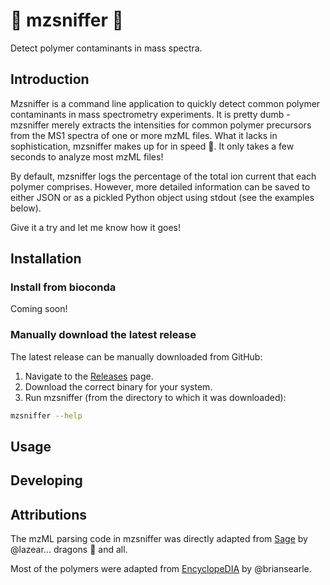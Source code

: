 # :skunk: mzsniffer :nose:

Detect polymer contaminants in mass spectra.

## Introduction
Mzsniffer is a command line application to quickly detect common polymer contaminants in mass spectrometry experiments.
It is pretty dumb - mzsniffer merely extracts the intensities for common polymer precursors from the MS1 spectra of one or more mzML files.
What it lacks in sophistication, mzsniffer makes up for in speed :rocket:.
It only takes a few seconds to analyze most mzML files!

By default, mzsniffer logs the percentage of the total ion current that each polymer comprises.
However, more detailed information can be saved to either JSON or as a pickled Python object using stdout (see the examples below).

Give it a try and let me know how it goes!

## Installation
### Install from bioconda
Coming soon!

### Manually download the latest release
The latest release can be manually downloaded from GitHub:
1. Navigate to the [Releases](https://github.com/wfondrie/mzsniffer/releases/tag/latest) page.
2. Download the correct binary for your system.
3. Run mzsniffer (from the directory to which it was downloaded):
``` sh
mzsniffer --help
```

## Usage



## Developing

## Attributions

The mzML parsing code in mzsniffer was directly adapted from [Sage](https://github.com/lazear/sage) by @lazear... dragons :dragon: and all.

Most of the polymers were adapted from [EncyclopeDIA](https://bitbucket.org/searleb/encyclopedia/wiki/Home) by @briansearle.
